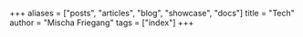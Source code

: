 +++
aliases = ["posts", "articles", "blog", "showcase", "docs"]
title = "Tech"
author = "Mischa Friegang"
tags = ["index"]
+++